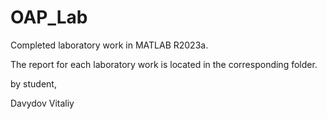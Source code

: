 # OAP_Lab

Completed laboratory work in MATLAB R2023a.

The report for each laboratory work is located in the corresponding folder.

by student, 

Davydov Vitaliy
